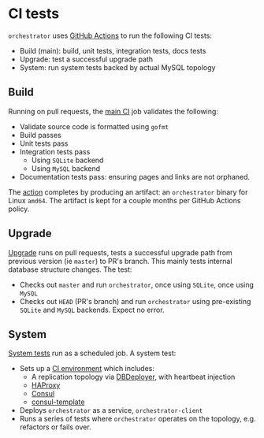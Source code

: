 # CI tests

`orchestrator` uses [GitHub Actions](https://help.github.com/en/actions) to run the following CI tests:

- Build (main): build, unit tests, integration tests, docs tests
- Upgrade: test a successful upgrade path
- System: run system tests backed by actual MySQL topology

## Build

Running on pull requests, the [main CI](https://github.com/openark/orchestrator/blob/master/.github/workflows/main.yml) job validates the following:

- Validate source code is formatted using `gofmt`
- Build passes
- Unit tests pass
- Integration tests pass
  - Using `SQLite` backend
  - Using `MySQL` backend
- Documentation tests pass: ensuring pages and links are not orphaned.

The [action](https://github.com/openark/orchestrator/actions?query=workflow%3ACI) completes by producing an artifact: an `orchestrator` binary for Linux `amd64`. The artifact is kept for a couple months per GitHub Actions policy.

## Upgrade

[Upgrade](https://github.com/openark/orchestrator/blob/master/.github/workflows/upgrade.yml) runs on pull requests, tests a successful upgrade path from previous version (ie `master`) to PR's branch. This mainly tests internal database structure changes. The test:

- Checks out `master` and run `orchestrator`, once using `SQLite`, once using `MySQL`
- Checks out `HEAD` (PR's branch) and run `orchestrator` using pre-existing `SQLite` and `MySQL` backends. Expect no error.

## System

[System tests](https://github.com/openark/orchestrator/blob/master/.github/workflows/system.yml) run as a scheduled job. A system test:

- Sets up a [CI environment](https://github.com/openark/orchestrator-ci-env) which includes:
  - A replication topology via [DBDeployer](https://www.dbdeployer.com/), with heartbeat injection
  - [HAProxy](http://www.haproxy.org/)
  - [Consul](https://www.consul.io/)
  - [consul-template](https://github.com/hashicorp/consul-template)
- Deploys `orchestrator` as a service, `orchestrator-client`
- Runs a series of tests where `orchestrator` operates on the topology, e.g. refactors or fails over.
